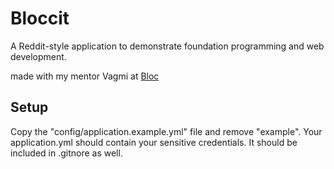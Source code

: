 # Bloccit

A Reddit-style application to demonstrate foundation programming and web development.

made with my mentor Vagmi at [Bloc](http://bloc.io)

## Setup
Copy the "config/application.example.yml" file and remove "example". Your application.yml should contain your sensitive credentials. It should be included in .gitnore as well.

